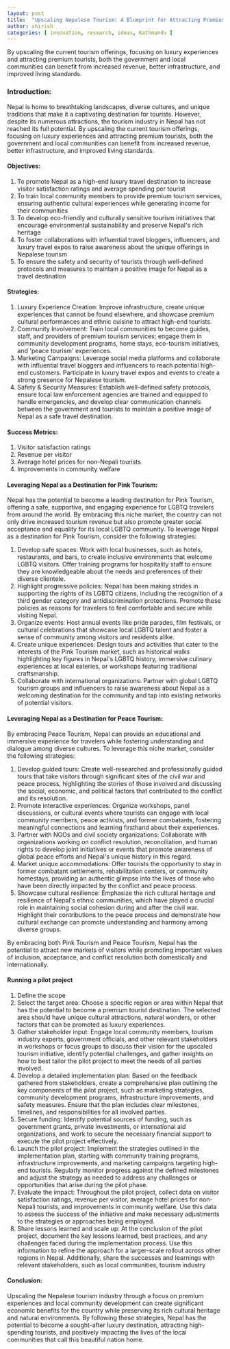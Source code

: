 ```yaml
---
layout: post
title:  "Upscaling Nepalese Tourism: A Blueprint for Attracting Premium Tourists and Enhancing Local Community Development"
author: shirish
categories: [ innovation, research, ideas, Kathmandu ]
---
```


By upscaling the current tourism offerings, focusing on luxury experiences and attracting premium tourists, both the government and local communities can benefit from increased revenue, better infrastructure, and improved living standards.

### Introduction:
Nepal is home to breathtaking landscapes, diverse cultures, and unique traditions that make it a captivating destination for tourists. However, despite its numerous attractions, the tourism industry in Nepal has not reached its full potential. By upscaling the current tourism offerings, focusing on luxury experiences and attracting premium tourists, both the government and local communities can benefit from increased revenue, better infrastructure, and improved living standards.

#### Objectives:
1. To promote Nepal as a high-end luxury travel destination to increase visitor satisfaction ratings and average spending per tourist
2. To train local community members to provide premium tourism services, ensuring authentic cultural experiences while generating income for their communities
3. To develop eco-friendly and culturally sensitive tourism initiatives that encourage environmental sustainability and preserve Nepal's rich heritage
4. To foster collaborations with influential travel bloggers, influencers, and luxury travel expos to raise awareness about the unique offerings in Nepalese tourism
5. To ensure the safety and security of tourists through well-defined protocols and measures to maintain a positive image for Nepal as a travel destination

#### Strategies:
1. Luxury Experience Creation: Improve infrastructure, create unique experiences that cannot be found elsewhere, and showcase premium cultural performances and ethnic cuisine to
attract high-end tourists.
2. Community Involvement: Train local communities to become guides, staff, and providers of premium tourism services; engage them in community development programs, home stays,
eco-tourism initiatives, and 'peace tourism' experiences.
3. Marketing Campaigns: Leverage social media platforms and collaborate with influential travel bloggers and influencers to reach potential high-end customers. Participate in
luxury travel expos and events to create a strong presence for Nepalese tourism.
4. Safety & Security Measures: Establish well-defined safety protocols, ensure local law enforcement agencies are trained and equipped to handle emergencies, and develop clear
communication channels between the government and tourists to maintain a positive image of Nepal as a safe travel destination.

#### Success Metrics:
1. Visitor satisfaction ratings
2. Revenue per visitor
3. Average hotel prices for non-Nepali tourists
4. Improvements in community welfare

#### Leveraging Nepal as a Destination for Pink Tourism:
Nepal has the potential to become a leading destination for Pink Tourism, offering a safe, supportive, and engaging experience for LGBTQ travelers from around the world. By embracing this niche market, the country can not only drive increased tourism revenue but also promote greater social acceptance and equality for its local LGBTQ community. To leverage Nepal as a destination for Pink Tourism, consider the following strategies:

1. Develop safe spaces: Work with local businesses, such as hotels, restaurants, and bars, to create inclusive environments that welcome LGBTQ visitors. Offer training programs
for hospitality staff to ensure they are knowledgeable about the needs and preferences of their diverse clientele.
2. Highlight progressive policies: Nepal has been making strides in supporting the rights of its LGBTQ citizens, including the recognition of a third gender category and
antidiscrimination protections. Promote these policies as reasons for travelers to feel comfortable and secure while visiting Nepal.
3. Organize events: Host annual events like pride parades, film festivals, or cultural celebrations that showcase local LGBTQ talent and foster a sense of community among
visitors and residents alike.
4. Create unique experiences: Design tours and activities that cater to the interests of the Pink Tourism market, such as historical walks highlighting key figures in Nepal's
LGBTQ history, immersive culinary experiences at local eateries, or workshops featuring traditional craftsmanship.
5. Collaborate with international organizations: Partner with global LGBTQ tourism groups and influencers to raise awareness about Nepal as a welcoming destination for the
community and tap into existing networks of potential visitors.

#### Leveraging Nepal as a Destination for Peace Tourism:
By embracing Peace Tourism, Nepal can provide an educational and immersive experience for travelers while fostering understanding and dialogue among diverse cultures. To leverage this niche market, consider the following strategies:

1. Develop guided tours: Create well-researched and professionally guided tours that take visitors through significant sites of the civil war and peace process, highlighting the stories of those involved and discussing the social, economic, and political factors that contributed to the conflict and its resolution.
2. Promote interactive experiences: Organize workshops, panel discussions, or cultural events where tourists can engage with local community members, peace activists, and former combatants, fostering meaningful connections and learning firsthand about their experiences.
3. Partner with NGOs and civil society organizations: Collaborate with organizations working on conflict resolution, reconciliation, and human rights to develop joint initiatives or events that promote awareness of global peace efforts and Nepal's unique history in this regard.
4. Market unique accommodations: Offer tourists the opportunity to stay in former combatant settlements, rehabilitation centers, or community homestays, providing an authentic glimpse into the lives of those who have been directly impacted by the conflict and peace process.
5. Showcase cultural resilience: Emphasize the rich cultural heritage and resilience of Nepal's ethnic communities, which have played a crucial role in maintaining social cohesion during and after the civil war. Highlight their contributions to the peace process and demonstrate how cultural exchange can promote understanding and harmony among
diverse groups.

By embracing both Pink Tourism and Peace Tourism, Nepal has the potential to attract new markets of visitors while promoting important values of inclusion, acceptance, and conflict resolution both domestically and internationally.

#### Running a pilot project

1. Define the scope
2. Select the target area: Choose a specific region or area within Nepal that has the potential to become a premium tourist destination. The selected area should have unique
cultural attractions, natural wonders, or other factors that can be promoted as luxury experiences.
3. Gather stakeholder input: Engage local community members, tourism industry experts, government officials, and other relevant stakeholders in workshops or focus groups to discuss their vision for the upscaled tourism initiative, identify potential challenges, and gather insights on how to best tailor the pilot project to meet the needs of all parties involved.
4. Develop a detailed implementation plan: Based on the feedback gathered from stakeholders, create a comprehensive plan outlining the key components of the pilot project, such as marketing strategies, community development programs, infrastructure improvements, and safety measures. Ensure that the plan includes clear milestones, timelines, and responsibilities for all involved parties.
5. Secure funding: Identify potential sources of funding, such as government grants, private investments, or international aid organizations, and work to secure the necessary financial support to execute the pilot project effectively.
6. Launch the pilot project: Implement the strategies outlined in the implementation plan, starting with community training programs, infrastructure improvements, and marketing campaigns targeting high-end tourists. Regularly monitor progress against the defined milestones and adjust the strategy as needed to address any challenges or opportunities that arise during the pilot phase.
7. Evaluate the impact: Throughout the pilot project, collect data on visitor satisfaction ratings, revenue per visitor, average hotel prices for non-Nepali tourists, and improvements in community welfare. Use this data to assess the success of the initiative and make necessary adjustments to the strategies or approaches being employed.
8. Share lessons learned and scale up: At the conclusion of the pilot project, document the key lessons learned, best practices, and any challenges faced during the implementation process. Use this information to refine the approach for a larger-scale rollout across other regions in Nepal. Additionally, share the successes and learnings with relevant stakeholders, such as local communities, tourism industry


#### Conclusion:
Upscaling the Nepalese tourism industry through a focus on premium experiences and local community development can create significant economic benefits for the country while preserving its rich cultural heritage and natural environments. By following these strategies, Nepal has the potential to become a sought-after luxury destination, attracting high-spending tourists, and positively impacting the lives of the local communities that call this beautiful nation home.

